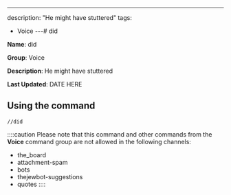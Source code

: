 ---
description: "He might have stuttered"
tags:
  - Voice
---# did

**Name**: did

**Group**: Voice

**Description**: He might have stuttered

**Last Updated**: DATE HERE

## Using the command

    //did

::::caution Please note that this command and other commands from the **Voice** command group are not allowed in the following channels:
- the_board
- attachment-spam
- bots
- thejewbot-suggestions
- quotes
::::